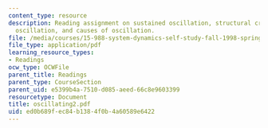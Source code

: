 ```yaml
---
content_type: resource
description: Reading assignment on sustained oscillation, structural criteria for
  oscillation, and causes of oscillation.
file: /media/courses/15-988-system-dynamics-self-study-fall-1998-spring-1999/ed0b689fec84b1384f0b4a60589e6422_oscillating2.pdf
file_type: application/pdf
learning_resource_types:
- Readings
ocw_type: OCWFile
parent_title: Readings
parent_type: CourseSection
parent_uid: e5399b4a-7510-d085-aeed-66c8e9603399
resourcetype: Document
title: oscillating2.pdf
uid: ed0b689f-ec84-b138-4f0b-4a60589e6422
---
```

